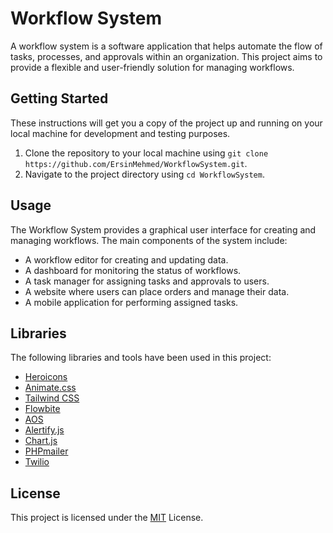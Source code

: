 # Workflow System

A workflow system is a software application that helps automate the flow of tasks, processes, and approvals within an organization. This project aims to provide a flexible and user-friendly solution for managing workflows.

## Getting Started

These instructions will get you a copy of the project up and running on your local machine for development and testing purposes.

1. Clone the repository to your local machine using `git clone https://github.com/ErsinMehmed/WorkflowSystem.git`.
2. Navigate to the project directory using `cd WorkflowSystem`.

## Usage

The Workflow System provides a graphical user interface for creating and managing workflows. The main components of the system include:

- A workflow editor for creating and updating data.
- A dashboard for monitoring the status of workflows.
- A task manager for assigning tasks and approvals to users.
- A website where users can place orders and manage their data.
- A mobile application for performing assigned tasks.

## Libraries

The following libraries and tools have been used in this project:

- [Heroicons](https://heroicons.com/)
- [Animate.css](https://animate.style/)
- [Tailwind CSS](https://tailwindcss.com/docs/installation)
- [Flowbite](https://flowbite.com/docs/getting-started/introduction/)
- [AOS](https://github.com/michalsnik/aos)
- [Alertify.js](https://alertifyjs.com/guide.html)
- [Chart.js](https://www.chartjs.org/docs/latest/)
- [PHPmailer](https://github.com/PHPMailer/PHPMailer)
- [Twilio](https://www.twilio.com/)

## License

This project is licensed under the [MIT](https://opensource.org/licenses/MIT) License.
